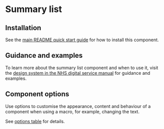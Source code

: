 # Summary list

## Installation

See the [main README quick start guide](https://github.com/nhsuk/nhsuk-frontend#quick-start) for how to install this component.

## Guidance and examples

To learn more about the summary list component and when to use it, visit the [design system in the NHS digital service manual](https://service-manual.nhs.uk/design-system/components/summary-list) for guidance and examples.

## Component options

Use options to customise the appearance, content and behaviour of a component when using a macro, for example, changing the text.

See [options table](https://service-manual.nhs.uk/design-system/components/summary-list#options-summary-list-example) for details.
